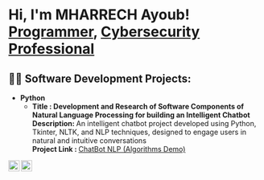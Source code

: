<h1>Hi, I'm MHARRECH Ayoub! <br/><a href="#">Programmer</a>, <a href="#">Cybersecurity Professional</a></h1>

<h2>👨‍💻 Software Development Projects:</h2>

- <b>Python</b>
  - <strong>Title : Development and Research of Software Components of Natural Language Processing for building an Intelligent Chatbot</strong>
    <br><strong>Description: </strong> An intelligent chatbot project developed using Python, Tkinter, NLTK, and NLP techniques, designed to engage users in natural and intuitive conversations
    <br><strong>Project Link :  </strong> [ChatBot NLP (Algorithms Demo)](https://github.com/Amsmoox/ChatBotNLP)



[<img align="left" alt="MharrechAyoub | LinkedIn" width="22px" src="https://cdn.jsdelivr.net/npm/simple-icons@v3/icons/linkedin.svg" />][linkedin]
[<img align="left" alt="MharrechAyoub | Instagram" width="22px" src="https://cdn.jsdelivr.net/npm/simple-icons@v3/icons/instagram.svg" />][instagram]


[instagram]: https://www.instagram.com/Smoox404/
[linkedin]: https://www.linkedin.com/in/ayoubmharrech/
